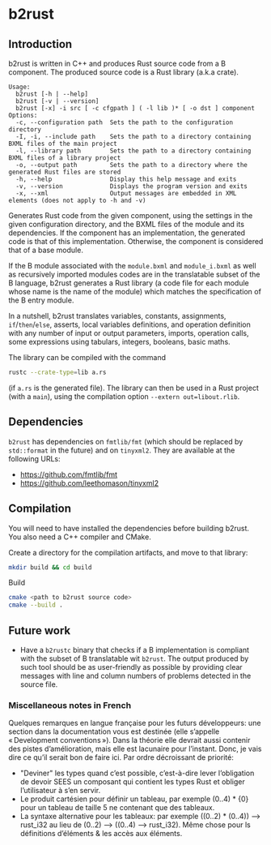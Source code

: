 # b2rust

## Introduction

b2rust is written in C++ and produces Rust source code from a B component.
The produced source code is a Rust library (a.k.a crate).

```text
Usage:
  b2rust [-h | --help]
  b2rust [-v | --version]
  b2rust [-x] -i src [ -c cfgpath ] ( -l lib )* [ -o dst ] component
Options:
  -c, --configuration path  Sets the path to the configuration directory
  -I, -i, --include path    Sets the path to a directory containing BXML files of the main project
  -l, --library path        Sets the path to a directory containing BXML files of a library project
  -o, --output path         Sets the path to a directory where the generated Rust files are stored
  -h, --help                Display this help message and exits
  -v, --version             Displays the program version and exits
  -x, --xml                 Output messages are embedded in XML elements (does not apply to -h and -v)
```

Generates Rust code from the given component, using the settings in the given configuration directory,
and the BXML files of the module and its dependencies. If the component has an implementation, the
generated code is that of this implementation. Otherwise, the component is considered that of a base
module.

If the B module associated with the `module.bxml` and `module_i.bxml`
as well as recursively imported modules codes are in the translatable
subset of the B language, b2rust generates a Rust library (a code file for
each module whose name is the name of the module) which matches the
specification of the B entry module.

In a nutshell, b2rust
translates variables, constants, assignments, `if`/`then`/`else`,
asserts, local variables definitions, and operation definition with
any number of input or output parameters, imports, operation calls,
some expressions using tabulars, integers, booleans, basic maths.

The library can be compiled with the command

```sh
rustc --crate-type=lib a.rs
```

(if `a.rs` is the generated file). The library can then be used
in a Rust project (with a `main`), using the compilation option
`--extern out=libout.rlib`.

## Dependencies

`b2rust` has dependencies on `fmtlib/fmt` (which should be
replaced by `std::format` in the future) and on `tinyxml2`.
They are available at the following URLs:

* <https://github.com/fmtlib/fmt>
* <https://github.com/leethomason/tinyxml2>

## Compilation

You will need to have installed the dependencies before building
b2rust. You also need a C++ compiler and CMake.

Create a directory for the compilation artifacts, and move
to that library:

```sh
mkdir build && cd build
```

Build

```sh
cmake <path to b2rust source code>
cmake --build .
```

## Future work

* Have a `b2rustc` binary that checks if a B implementation is
  compliant with the subset of B translatable wit `b2rust`.
  The output produced by such tool should be as user-friendly
  as possible by providing clear messages with line and column
  numbers of problems detected in the source file.

### Miscellaneous notes in French

Quelques remarques en langue française pour les futurs développeurs:
une section dans la documentation vous est destinée (elle s’appelle
« Development conventions »). Dans la théorie elle devrait aussi
contenir des pistes d’amélioration, mais elle est lacunaire pour
l’instant. Donc, je vais dire ce qu’il serait bon de faire ici. Par
ordre décroissant de priorité:

* "Deviner" les types quand c’est possible, c’est-à-dire lever
  l’obligation de devoir SEES un composant qui contient les types Rust
  et obliger l’utilisateur à s’en servir.
* Le produit cartésien pour définir un tableau, par exemple (0..4) *
  {0} pour un tableau de taille 5 ne contenant que des tableaux.
* La syntaxe alternative pour les tableaux: par exemple ((0..2) *
  (0..4)) --> rust_i32 au lieu de (0..2) --> ((0..4) -->
  rust_i32). Même chose pour ls définitions d’éléments & les accès aux
  éléments.
